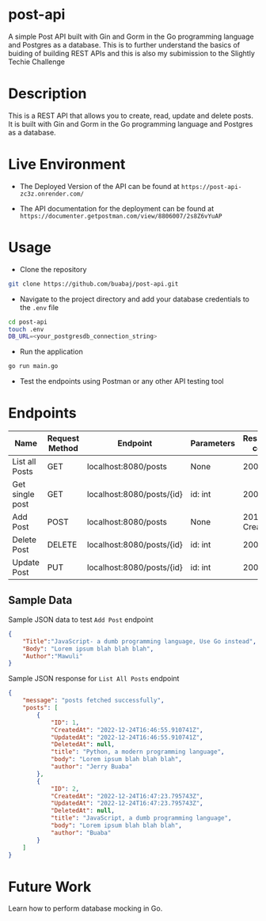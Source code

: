 # post-api
A simple Post API built with Gin and Gorm in the Go programming language and Postgres as a database. This is to further understand the basics of buiding of building REST APIs and this is also my subimission to the Slightly Techie Challenge

# Description

This is a REST API that allows you to create, read, update and delete posts. It is built with Gin and Gorm in the Go programming language and Postgres as a database.

# Live Environment

- The Deployed Version of the API can be found at `https://post-api-zc3z.onrender.com/`

- The API documentation for the deployment can be found at `https://documenter.getpostman.com/view/8806007/2s8Z6vYuAP`

# Usage

- Clone the repository

```bash
git clone https://github.com/buabaj/post-api.git
```

- Navigate to the project directory and add your database credentials to the `.env` file

```bash
cd post-api
touch .env
DB_URL=<your_postgresdb_connection_string>
```


- Run the application

```bash
go run main.go
```

- Test the endpoints using Postman or any other API testing tool

# Endpoints

| Name | Request Method | Endpoint | Parameters | Response code |
| --- | --- | --- | --- | --- |
| List all Posts | GET | localhost:8080/posts | None | 200 OK |
| Get single post | GET | localhost:8080/posts/{id} | id: int | 200 OK |
| Add Post | POST | localhost:8080/posts | None | 201 Created |
| Delete Post | DELETE | localhost:8080/posts/{id} | id: int | 200 OK |
| Update Post | PUT | localhost:8080/posts/{id} | id: int | 200 OK |

## Sample Data

Sample JSON data to test `Add Post` endpoint

```json
{
    "Title":"JavaScript- a dumb programming language, Use Go instead",
    "Body": "Lorem ipsum blah blah blah",
    "Author":"Mawuli"
}
```

Sample JSON response for `List All Posts` endpoint

```json
{
    "message": "posts fetched successfully",
    "posts": [
        {
            "ID": 1,
            "CreatedAt": "2022-12-24T16:46:55.910741Z",
            "UpdatedAt": "2022-12-24T16:46:55.910741Z",
            "DeletedAt": null,
            "title": "Python, a modern programming language",
            "body": "Lorem ipsum blah blah blah",
            "author": "Jerry Buaba"
        },
        {
            "ID": 2,
            "CreatedAt": "2022-12-24T16:47:23.795743Z",
            "UpdatedAt": "2022-12-24T16:47:23.795743Z",
            "DeletedAt": null,
            "title": "JavaScript, a dumb programming language",
            "body": "Lorem ipsum blah blah blah",
            "author": "Buaba"
        }
    ]
}
```

# Future Work

Learn how to perform database mocking in Go.
